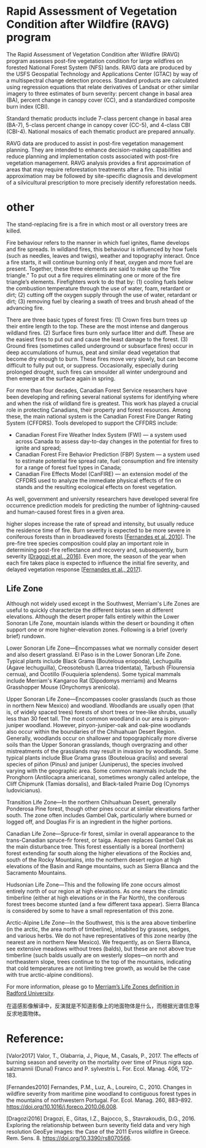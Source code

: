 # Rapid Assessment of Vegetation Condition after Wildfire (RAVG) program
The Rapid Assessment of Vegetation Condition after Wildfire (RAVG) program assesses post-fire vegetation condition for large wildfires on forested National Forest System (NFS) lands. RAVG data are produced by the USFS Geospatial Technology and Applications Center (GTAC) by way of a multispectral change detection process. Standard products are calculated using regression equations that relate derivatives of Landsat or other similar imagery to three estimates of burn severity: percent change in basal area (BA), percent change in canopy cover (CC), and a standardized composite burn index (CBI).

Standard thematic products include 7-class percent change in basal area (BA-7), 5-class percent change in canopy cover (CC-5), and 4-class CBI (CBI-4). National mosaics of each thematic product are prepared annually.

RAVG data are produced to assist in post-fire vegetation management planning. They are intended to enhance decision-making capabilities and reduce planning and implementation costs associated with post-fire vegetation management. RAVG analysis provides a first approximation of areas that may require reforestation treatments after a fire. This initial approximation may be followed by site-specific diagnosis and development of a silvicultural prescription to more precisely identify reforestation needs.


# other
The stand-replacing fire is a fire in which most or all overstory trees are killed.


Fire behaviour refers to the manner in which fuel ignites, flame develops and fire spreads. In wildland fires, this behaviour is influenced by how fuels (such as needles, leaves and twigs), weather and topography interact. Once a fire starts, it will continue burning only if heat, oxygen and more fuel are present. Together, these three elements are said to make up the “fire triangle.” To put out a fire requires eliminating one or more of the fire triangle’s elements. Firefighters work to do that by: (1) cooling fuels below the combustion temperature through the use of water, foam, retardant or dirt; (2) cutting off the oxygen supply through the use of water, retardant or dirt; (3) removing fuel by clearing a swath of trees and brush ahead of the advancing fire.


There are three basic types of forest fires: (1) Crown fires burn trees up their entire length to the top. These are the most intense and dangerous wildland fires. (2) Surface fires burn only surface litter and duff. These are the easiest fires to put out and cause the least damage to the forest. (3) Ground fires (sometimes called underground or subsurface fires) occur in deep accumulations of humus, peat and similar dead vegetation that become dry enough to burn. These fires move very slowly, but can become difficult to fully put out, or suppress. Occasionally, especially during prolonged drought, such fires can smoulder all winter underground and then emerge at the surface again in spring.

For more than four decades, Canadian Forest Service researchers have been developing and refining several national systems for identifying where and when the risk of wildland fire is greatest. This work has played a crucial role in protecting Canadians, their property and forest resources. Among these, the main national system is the Canadian Forest Fire Danger Rating System (CFFDRS). Tools developed to support the CFFDRS include:
- Canadian Forest Fire Weather Index System (FWI) — a system used across Canada to assess day-to-day changes in the potential for fires to ignite and spread;
- Canadian Forest Fire Behavior Prediction (FBP) System — a system used to estimate potential fire spread rate, fuel consumption and fire intensity for a range of forest fuel types in Canada;
- Canadian Fire Effects Model (CanFIRE) — an extension model of the CFFDRS used to analyze the immediate physical effects of fire on stands and the resulting ecological effects on forest vegetation.

As well, government and university researchers have developed several fire occurrence prediction models for predicting the number of lightning-caused and human-caused forest fires in a given area.


higher slopes increase the rate of spread and intensity, but usually reduce the residence time of fire. Burn severity is expected to be more severe in coniferous forests
than in broadleaved forests [[Fernandes et al. 2010](#Fernandes2010)]. The pre-fire tree species composition could play an important role in determining post-fire reflectance and recovery and, subsequently, burn severity [[Dragozi et al., 2016](#Dragozi2016)]. Even more, the season of the year when each fire takes place is expected to influence the initial fire severity, and delayed vegetation response [[Fernandes et al., 2017](#Fernandes2010)].


## Life Zone
Although not widely used except in the Southwest, Merriam's Life Zones are useful to quickly characterize the different biotas seen at different elevations. Although the desert proper falls entirely within the Lower Sonoran Life Zone, mountain islands within the desert or bounding it often support one or more higher-elevation zones. Following is a brief (overly brief) rundown.

Lower Sonoran Life Zone—Encompasses what we normally consider desert and also desert grassland. El Paso is in the Lower Sonoran Life Zone. Typical plants include Black Grama (Bouteloua eriopoda), Lechuguilla (Agave lechuguilla), Creosotebush (Larrea tridentata), Tarbush (Flourensia cernua), and Ocotillo (Fouquieria splendens). Some typical mammals include Merriam's Kangaroo Rat (Dipodomys merriami) and Mearns Grasshopper Mouse (Onychomys arenicola).

Upper Sonoran Life Zone—Encompasses cooler grasslands (such as those in northern New Mexico) and woodland. Woodlands are usually open (that is, of widely spaced trees) forests of short trees or tree-like shrubs, usually less than 30 feet tall. The most common woodland in our area is pinyon-juniper woodland. However, pinyon-juniper-oak and oak-pine woodlands also occur within the boundaries of the Chihuahuan Desert Region. Generally, woodlands occur on shallower and topographically more diverse soils than the Upper Sonoran grasslands, though overgrazing and other mistreatments of the grasslands may result in invasion by woodlands. Some typical plants include Blue Grama grass (Bouteloua gracilis) and several species of piñon (Pinus) and juniper (Juniperus), the species involved varying with the geographic area. Some common mammals include the Pronghorn (Antilocapra americana), sometimes wrongly called antelope, the Cliff Chipmunk (Tamias dorsalis), and Black-tailed Prairie Dog (Cynomys ludovicianus).


Transition Life Zone—In the northern Chihuahuan Desert, generally Ponderosa Pine forest, though other pines occur at similar elevations farther south. The zone often includes Gambel Oak, particularly where burned or logged off, and Douglas Fir is an ingredient in the higher portions.

Canadian Life Zone—Spruce-fir forest, similar in overall appearance to the trans-Canadian spruce-fir forest, or taiga. Aspen replaces Gambel Oak as the main disturbance tree. This forest essentially is a boreal (northern) forest extending far south along the higher elevations of the Rockies and, south of the Rocky Mountains, into the northern desert region at high elevations of the Basin and Range mountains, such as Sierra Blanca and the Sacramento Mountains.

Hudsonian Life Zone—This and the following life zone occurs almost entirely north of our region at high elevations. As one nears the climatic timberline (either at high elevations or in the Far North), the coniferous forest trees become stunted (and a few different taxa appear). Sierra Blanca is considered by some to have a small representation of this zone.

Arctic-Alpine Life Zone—In the Southwest, this is the area above timberline (in the arctic, the area north of timberline), inhabited by grasses, sedges, and various herbs. We do not have representatives of this zone nearby (the nearest are in northern New Mexico). We frequently, as on Sierra Blanca, see extensive meadows without trees (balds), but these are not above true timberline (such balds usually are on westerly slopes—on north and northeastern slope, trees continue to the top of the mountains, indicating that cold temperatures are not limiting tree growth, as would be the case with true arctic-alpine conditions).

For more information, please go to [Merriam’s Life Zones definition in Radford University](https://php.radford.edu/~swoodwar/biomes/?page_id=317).


在遥感影像解译中，反演就是不知道影像上的地面物体是什么，而根据光谱信息等反求地面物体。

# Reference:

<span id="Valor2017">[Valor2017] Valor, T., Olabarria, J., Pique, M., Casals, P., 2017. The effects of burning season and severity on the mortality over time of Pinus nigra spp. salzmannii (Dunal) Franco and P. sylvestris L. For. Ecol. Manag. 406, 172–183.</span>

<span id="Fernandes2010">[Fernandes2010] Fernandes, P.M., Luz, A., Loureiro, C., 2010. Changes in wildfire severity from maritime pine woodland to contiguous forest types in the mountains of northwestern Portugal. For. Ecol. Manag. 260, 883–892. https://doi.org/10.1016/j.foreco.2010.06.008. </span>

<span id="Dragozi2016">[Dragozi2016] Dragozi, E., Gitas, I.Z., Bajocco, S., Stavrakoudis, D.G., 2016. Exploring the relationship between burn severity field data and very high resolution GeoEye images: the Case of the 2011 Evros wildfire in Greece. Rem. Sens. 8. https://doi.org/10.3390/rs8070566. </span>
